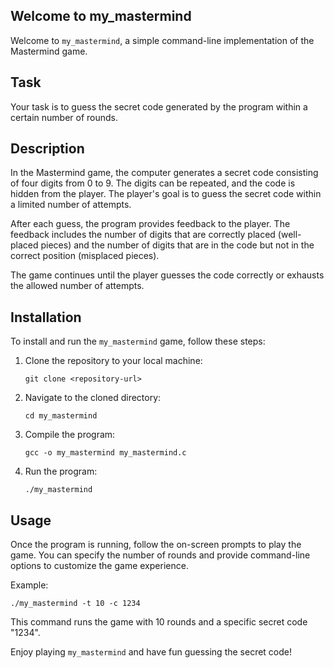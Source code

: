 

## Welcome to my_mastermind

Welcome to `my_mastermind`, a simple command-line implementation of the Mastermind game.

## Task

Your task is to guess the secret code generated by the program within a certain number of rounds.

## Description

In the Mastermind game, the computer generates a secret code consisting of four digits from 0 to 9. The digits can be repeated, and the code is hidden from the player. The player's goal is to guess the secret code within a limited number of attempts.

After each guess, the program provides feedback to the player. The feedback includes the number of digits that are correctly placed (well-placed pieces) and the number of digits that are in the code but not in the correct position (misplaced pieces).

The game continues until the player guesses the code correctly or exhausts the allowed number of attempts.

## Installation

To install and run the `my_mastermind` game, follow these steps:

1. Clone the repository to your local machine:

   ```
   git clone <repository-url>
   ```

2. Navigate to the cloned directory:

   ```
   cd my_mastermind
   ```

3. Compile the program:

   ```
   gcc -o my_mastermind my_mastermind.c
   ```

4. Run the program:

   ```
   ./my_mastermind
   ```

## Usage

Once the program is running, follow the on-screen prompts to play the game. You can specify the number of rounds and provide command-line options to customize the game experience.

Example:

```
./my_mastermind -t 10 -c 1234
```

This command runs the game with 10 rounds and a specific secret code "1234".

Enjoy playing `my_mastermind` and have fun guessing the secret code!


